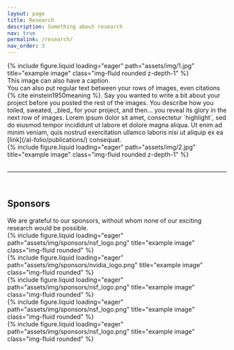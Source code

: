 ```yaml
---
layout: page
title: Research
description: Something about research
nav: true
permalink: /research/
nav_order: 3
---
```


<div class="row">
    <div class="col-sm mt-3 mt-md-0">
        {% include figure.liquid loading="eager" path="assets/img/1.jpg" title="example image" class="img-fluid rounded z-depth-1" %}
    </div>
</div>
<div class="caption">
    This image can also have a caption.
</div>
You can also put regular text between your rows of images, even citations {% cite einstein1950meaning %}.
Say you wanted to write a bit about your project before you posted the rest of the images.
You describe how you toiled, sweated, _bled_ for your project, and then... you reveal its glory in the next row of images. Lorem ipsum dolor sit amet, consectetur `highlight`, sed do eiusmod tempor incididunt ut labore et dolore magna aliqua. Ut enim ad minim veniam, quis nostrud exercitation ullamco laboris nisi ut aliquip ex ea [link](/al-folio/publications/) consequat. 
<div class="row">
    <div class="col-sm mt-3 mt-md-0">
        {% include figure.liquid loading="eager" path="assets/img/2.jpg" title="example image" class="img-fluid rounded z-depth-1" %}
    </div>
</div>
<br />
<hr />
<br />
<h2 id="Sponsors">Sponsors</h2>
We are grateful to our sponsors, without whom none of our exciting research would be possible.

<div class="row">
    <div class="col-sm mt-2 mt-md-0">
        {% include figure.liquid loading="eager" path="assets/img/sponsors/nsf_logo.png" title="example image" class="img-fluid rounded" %}
    </div>
    <div class="col-sm mt-2 mt-md-0">
        {% include figure.liquid loading="eager" path="assets/img/sponsors/nvidia_logo.png" title="example image" class="img-fluid rounded" %}
    </div>
    <div class="col-sm mt-2 mt-md-0">
        {% include figure.liquid loading="eager" path="assets/img/sponsors/nsf_logo.png" title="example image" class="img-fluid rounded" %}
    </div>
    <div class="col-sm mt-2 mt-md-0">
        {% include figure.liquid loading="eager" path="assets/img/sponsors/nsf_logo.png" title="example image" class="img-fluid rounded" %}
    </div>
    <div class="col-sm mt-2 mt-md-0">
        {% include figure.liquid loading="eager" path="assets/img/sponsors/nsf_logo.png" title="example image" class="img-fluid rounded" %}
    </div>
</div>
<br />
